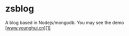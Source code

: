 zsblog
======

A blog based in Nodejs/mongodb.  You may see the demo [www.younghui.cn][1]



[1]:http://www.younghui.cn/
